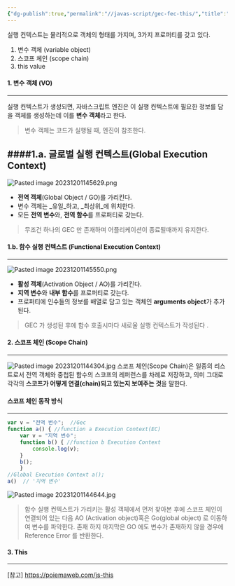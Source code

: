 ```yaml
---
{"dg-publish":true,"permalink":"//javas-script/gec-fec-this/","title":"스코프체인 , 변수 객체(Gec,Fec) ,this 란","tags":["javascript"]}
---
```


실행 컨텍스트는 물리적으로 객체의 형태를 가지며, 3가지 프로퍼티를 갖고 있다.

1. 변수 객체 (variable object)
2. 스코프 체인 (scope chain)
3. this value

#### 1. 변수 객체 (VO)
---

실행 컨텍스트가 생성되면, 자바스크립트 엔진은 이 실행 컨텍스트에 필요한 정보를 담을 객체를 생성하는데 이를 **변수 객체**라고 한다.

>  변수 객체는 코드가 실행될 때, 엔진이 참조한다.

####1.a. **글로벌 실행 컨텍스트(Global Execution Context)** 
---
![Pasted image 20231201145629.png](/images/Pasted%20image%2020231201145629.png)
- **전역 객체**(Global Object / GO)를 가리킨다.
- 변수 객체는 _유일_하고, _최상위_에 위치한다.
- 모든 **전역 변수**와, **전역 함수**를 프로퍼티로 갖는다.

> 무조건 하나의 GEC 만 존재하며 어플리케이션이 종료될때까지 유지한다.


#### 1.b. 함수 실행 컨텍스트 (Functional Execution Context)
---
![Pasted image 20231201145550.png](/images/Pasted%20image%2020231201145550.png)
- **활성 객체**(Activation Object / AO)를 가리킨다.
- **지역 변수**와 **내부 함수**를 프로퍼티로 갖는다.
- 프로퍼티에 인수들의 정보를 배열로 담고 있는 객체인 **arguments object**가 추가된다.

>GEC 가 생성된 후에 함수 호출시마다 새로울 실행 컨텍스트가 작성된다 .

#### 2. 스코프 체인 (Scope Chain)
---
![Pasted image 20231201144304.jpg](/images/Pasted%20image%2020231201144304.jpg)
스코프 체인(Scope Chain)은 일종의 리스트로서 전역 객체와 중첩된 함수의 스코프의 레퍼런스를 차례로 저장하고, 의미 그대로 각각의 **스코프가 어떻게 연결(chain)되고 있는지 보여주는 것**을 말한다.
#### 스코프 체인 동작 방식
---
```javascript
var v = "전역 변수";  //Gec
function a() { //function a Execution Context(EC) 
	var v = "지역 변수"; 
	function b() { //function b Execution Context 
		console.log(v); 
	} 
	b(); 
	} 
//Global Execution Context a();
a()  // '지역 변수'
```

![Pasted image 20231201144644.jpg](/images/Pasted%20image%2020231201144644.jpg)

> 함수 실행 컨텍스트가 가리키는  활성 객체에서 먼저 찾아본 후에 
> 스코프 체인이 연결되어 있는 다음 AO (Activation object)혹은  Go(global object) 로 이동하여 변수를 파악한다.
> 존재 하지 마지막은 GO 에도 변수가 존재하지 않을 경우에 
> Reference Error 를 반환한다.

#### 3. This
---
[참고] https://poiemaweb.com/js-this


